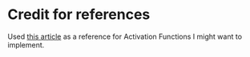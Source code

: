 # Credit for references
Used [this article](https://www.v7labs.com/blog/neural-networks-activation-functions) as a reference for Activation Functions I might want to implement.